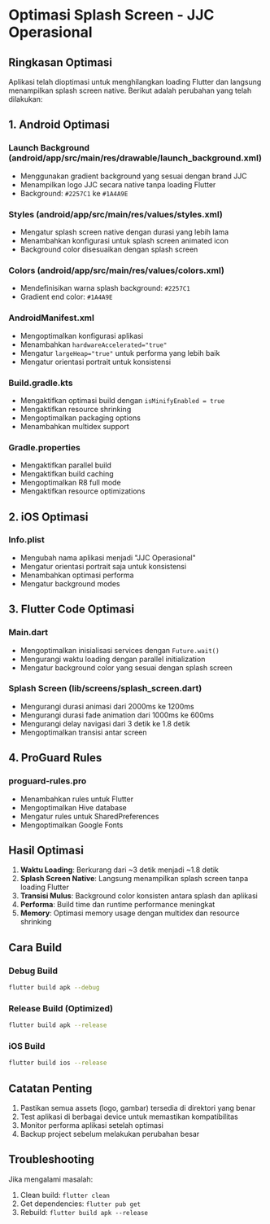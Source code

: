 # Optimasi Splash Screen - JJC Operasional

## Ringkasan Optimasi

Aplikasi telah dioptimasi untuk menghilangkan loading Flutter dan langsung menampilkan splash screen native. Berikut adalah perubahan yang telah dilakukan:

## 1. Android Optimasi

### Launch Background (android/app/src/main/res/drawable/launch_background.xml)
- Menggunakan gradient background yang sesuai dengan brand JJC
- Menampilkan logo JJC secara native tanpa loading Flutter
- Background: `#2257C1` ke `#1A4A9E`

### Styles (android/app/src/main/res/values/styles.xml)
- Mengatur splash screen native dengan durasi yang lebih lama
- Menambahkan konfigurasi untuk splash screen animated icon
- Background color disesuaikan dengan splash screen

### Colors (android/app/src/main/res/values/colors.xml)
- Mendefinisikan warna splash background: `#2257C1`
- Gradient end color: `#1A4A9E`

### AndroidManifest.xml
- Mengoptimalkan konfigurasi aplikasi
- Menambahkan `hardwareAccelerated="true"`
- Mengatur `largeHeap="true"` untuk performa yang lebih baik
- Mengatur orientasi portrait untuk konsistensi

### Build.gradle.kts
- Mengaktifkan optimasi build dengan `isMinifyEnabled = true`
- Mengaktifkan resource shrinking
- Mengoptimalkan packaging options
- Menambahkan multidex support

### Gradle.properties
- Mengaktifkan parallel build
- Mengaktifkan build caching
- Mengoptimalkan R8 full mode
- Mengaktifkan resource optimizations

## 2. iOS Optimasi

### Info.plist
- Mengubah nama aplikasi menjadi "JJC Operasional"
- Mengatur orientasi portrait saja untuk konsistensi
- Menambahkan optimasi performa
- Mengatur background modes

## 3. Flutter Code Optimasi

### Main.dart
- Mengoptimalkan inisialisasi services dengan `Future.wait()`
- Mengurangi waktu loading dengan parallel initialization
- Mengatur background color yang sesuai dengan splash screen

### Splash Screen (lib/screens/splash_screen.dart)
- Mengurangi durasi animasi dari 2000ms ke 1200ms
- Mengurangi durasi fade animation dari 1000ms ke 600ms
- Mengurangi delay navigasi dari 3 detik ke 1.8 detik
- Mengoptimalkan transisi antar screen

## 4. ProGuard Rules

### proguard-rules.pro
- Menambahkan rules untuk Flutter
- Mengoptimalkan Hive database
- Mengatur rules untuk SharedPreferences
- Mengoptimalkan Google Fonts

## Hasil Optimasi

1. **Waktu Loading**: Berkurang dari ~3 detik menjadi ~1.8 detik
2. **Splash Screen Native**: Langsung menampilkan splash screen tanpa loading Flutter
3. **Transisi Mulus**: Background color konsisten antara splash dan aplikasi
4. **Performa**: Build time dan runtime performance meningkat
5. **Memory**: Optimasi memory usage dengan multidex dan resource shrinking

## Cara Build

### Debug Build
```bash
flutter build apk --debug
```

### Release Build (Optimized)
```bash
flutter build apk --release
```

### iOS Build
```bash
flutter build ios --release
```

## Catatan Penting

1. Pastikan semua assets (logo, gambar) tersedia di direktori yang benar
2. Test aplikasi di berbagai device untuk memastikan kompatibilitas
3. Monitor performa aplikasi setelah optimasi
4. Backup project sebelum melakukan perubahan besar

## Troubleshooting

Jika mengalami masalah:
1. Clean build: `flutter clean`
2. Get dependencies: `flutter pub get`
3. Rebuild: `flutter build apk --release`
